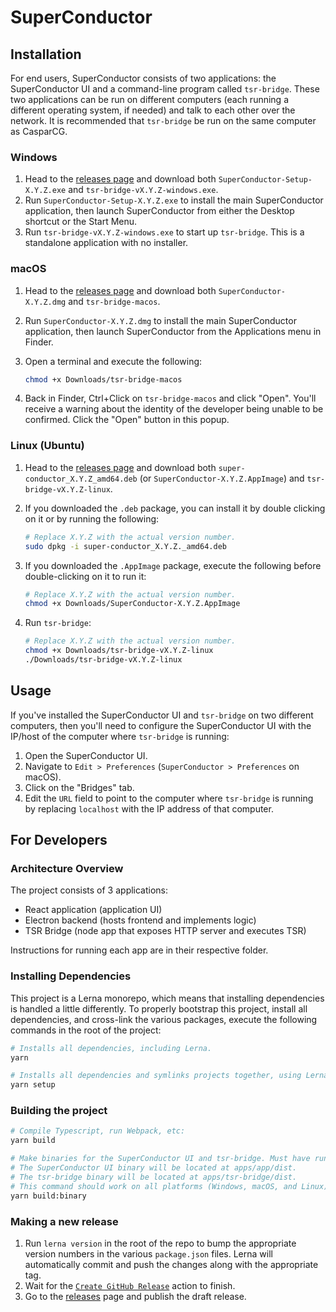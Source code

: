 # SuperConductor

## Installation

For end users, SuperConductor consists of two applications: the SuperConductor UI and a command-line program called `tsr-bridge`. These two applications can be run on different computers (each running a different operating system, if needed) and talk to each other over the network. It is recommended that `tsr-bridge` be run on the same computer as CasparCG.

### Windows

1. Head to the [releases page](https://github.com/SuperFlyTV/SuperConductor/releases) and download both `SuperConductor-Setup-X.Y.Z.exe` and `tsr-bridge-vX.Y.Z-windows.exe`.
2. Run `SuperConductor-Setup-X.Y.Z.exe` to install the main SuperConductor application, then launch SuperConductor from either the Desktop shortcut or the Start Menu.
3. Run `tsr-bridge-vX.Y.Z-windows.exe` to start up `tsr-bridge`. This is a standalone application with no installer.

### macOS

1. Head to the [releases page](https://github.com/SuperFlyTV/SuperConductor/releases) and download both `SuperConductor-X.Y.Z.dmg` and `tsr-bridge-macos`.
2. Run `SuperConductor-X.Y.Z.dmg` to install the main SuperConductor application, then launch SuperConductor from the Applications menu in Finder.
3. Open a terminal and execute the following:

   ```bash
   chmod +x Downloads/tsr-bridge-macos
   ```

4. Back in Finder, Ctrl+Click on `tsr-bridge-macos` and click "Open". You'll receive a warning about the identity of the developer being unable to be confirmed. Click the "Open" button in this popup.

### Linux (Ubuntu)

1. Head to the [releases page](https://github.com/SuperFlyTV/SuperConductor/releases) and download both `super-conductor_X.Y.Z_amd64.deb` (or `SuperConductor-X.Y.Z.AppImage`) and `tsr-bridge-vX.Y.Z-linux`.
2. If you downloaded the `.deb` package, you can install it by double clicking on it or by running the following:

   ```bash
   # Replace X.Y.Z with the actual version number.
   sudo dpkg -i super-conductor_X.Y.Z._amd64.deb
   ```

3. If you downloaded the `.AppImage` package, execute the following before double-clicking on it to run it:

   ```bash
   # Replace X.Y.Z with the actual version number.
   chmod +x Downloads/SuperConductor-X.Y.Z.AppImage
   ```

4. Run `tsr-bridge`:

   ```bash
   # Replace X.Y.Z with the actual version number.
   chmod +x Downloads/tsr-bridge-vX.Y.Z-linux
   ./Downloads/tsr-bridge-vX.Y.Z-linux
   ```

## Usage

If you've installed the SuperConductor UI and `tsr-bridge` on two different computers, then you'll need to configure the SuperConductor UI with the IP/host of the computer where `tsr-bridge` is running:

1. Open the SuperConductor UI.
2. Navigate to `Edit > Preferences` (`SuperConductor > Preferences` on macOS).
3. Click on the "Bridges" tab.
4. Edit the `URL` field to point to the computer where `tsr-bridge` is running by replacing `localhost` with the IP address of that computer.

## For Developers

### Architecture Overview

The project consists of 3 applications:

- React application (application UI)
- Electron backend (hosts frontend and implements logic)
- TSR Bridge (node app that exposes HTTP server and executes TSR)

Instructions for running each app are in their respective folder.

### Installing Dependencies

This project is a Lerna monorepo, which means that installing dependencies is handled a little differently. To properly bootstrap this project, install all dependencies, and cross-link the various packages, execute the following commands in the root of the project:

```bash
# Installs all dependencies, including Lerna.
yarn

# Installs all dependencies and symlinks projects together, using Lerna.
yarn setup
```

### Building the project

```bash
# Compile Typescript, run Webpack, etc:
yarn build

# Make binaries for the SuperConductor UI and tsr-bridge. Must have run "yarn build" first.
# The SuperConductor UI binary will be located at apps/app/dist.
# The tsr-bridge binary will be located at apps/tsr-bridge/dist.
# This command should work on all platforms (Windows, macOS, and Linux).
yarn build:binary
```

### Making a new release

1. Run `lerna version` in the root of the repo to bump the appropriate version numbers in the various `package.json` files. Lerna will automatically commit and push the changes along with the appropriate tag.
2. Wait for the [`Create GitHub Release`](https://github.com/SuperFlyTV/SuperConductor/actions/workflows/create-release.yaml) action to finish.
3. Go to the [releases](https://github.com/SuperFlyTV/SuperConductor/releases) page and publish the draft release.
